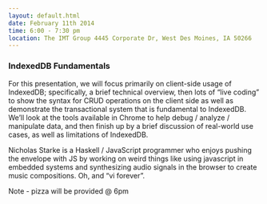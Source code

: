 ```yaml
---
layout: default.html
date: February 11th 2014
time: 6:00 - 7:30 pm
location: The IMT Group 4445 Corporate Dr, West Des Moines, IA 50266
---
```


### IndexedDB Fundamentals

For this presentation, we will focus primarily on client-side usage of IndexedDB; specifically, a brief technical overview, then lots of “live coding” to show the syntax for CRUD operations on the client side as well as demonstrate the transactional system that is fundamental to IndexedDB.  We’ll look at the tools available in Chrome to help debug / analyze / manipulate data, and then finish up by a brief discussion of real-world use cases, as well as limitations of IndexedDB.

Nicholas Starke is a Haskell / JavaScript programmer who enjoys pushing the envelope with JS by working on weird things like using javascript in embedded systems and synthesizing audio signals in the browser to create music compositions. Oh, and “vi forever”.

Note - pizza will be provided @ 6pm
